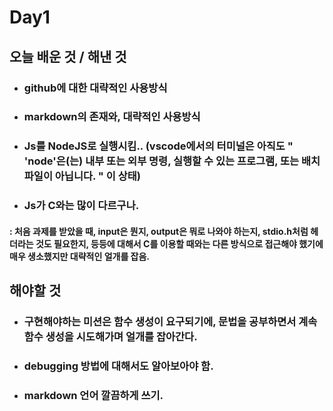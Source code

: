 # Day1
###
###
###

## 오늘 배운 것 / 해낸 것
###
###
  * ### github에 대한 대략적인 사용방식
 ###
  
  * ### markdown의 존재와, 대략적인 사용방식
 ###
  
  * ### Js를 NodeJS로 실행시킴.. (vscode에서의 터미널은 아직도 " 'node'은(는) 내부 또는 외부 명령, 실행할 수 있는 프로그램, 또는 배치 파일이 아닙니다. " 이 상태)
 ###
  
  * ### Js가 C와는 많이 다르구나.
   #### : 처음 과제를 받았을 때, input은 뭔지, output은 뭐로 나와야 하는지, stdio.h처럼 헤더라는 것도 필요한지, 등등에 대해서 C를 이용할 때와는 다른 방식으로 접근해야 했기에 매우 생소했지만 대략적인 얼개를 잡음.
    

## 해야할 것

  * ### 구현해야하는 미션은 함수 생성이 요구되기에, 문법을 공부하면서 계속 함수 생성을 시도해가며 얼개를 잡아간다.
  ###
  
  * ### debugging 방법에 대해서도 알아보아야 함.  
  ###
  
  * ### markdown 언어 깔끔하게 쓰기.
